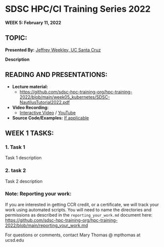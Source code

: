 # SDSC HPC/CI Training Series 2022

**WEEK 5: February 11, 2022**

## TOPIC: 
**Presented By:** [Jeffrey Weekley, UC Santa Cruz](bioURL)

**Description**

## READING AND PRESENTATIONS:
* **Lecture material:** 
   * https://github.com/sdsc-hpc-training-org/hpc-training-2022/blob/main/week05_kubernetes/SDSC-NautilusTutorial2022.pdf
* **Video Recording:**
   * [Interactive Video](https://education.sdsc.edu/training/interactive/hpc_user_training_2022/week5/) / [YouTube](https://youtu.be/eKPfZQNPQIk)
* **Source Code/Examples:** [If applicable]()

## WEEK 1 TASKS:

### 1. Task 1
Task 1 description 


### 2. task 2
Task 2 description 

### Note: Reporting your work:
If you are interested in getting CCR credit, or a certificate, we will track your work using automated scripts.
You will need to name the directories and permissions as described in the ``reporting_your_work.md`` document here:
https://github.com/sdsc-hpc-training-org/hpc-training-2022/blob/main/reporting_your_work.md



For questions or comments, contact Mary Thomas @ mpthomas  at  ucsd.edu
